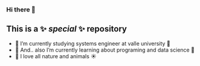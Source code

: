 ### Hi there 👋


 ## This is a ✨ _special_ ✨ repository 

- 🔭 I’m currently studying systems engineer at valle university 🔭
- 🌱 And.. also I’m currently learning about programing and data science 🌱 
- :bear: I love all nature and animals :sunny:



